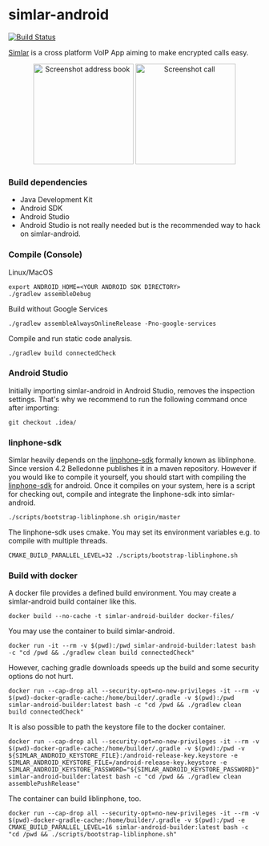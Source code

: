 simlar-android
==============

[![Build Status](https://travis-ci.com/simlar/simlar-android.svg?branch=master)](https://travis-ci.com/simlar/simlar-android)

[Simlar](https://www.simlar.org) is a cross platform VoIP App aiming to make encrypted calls easy.

<!--suppress HtmlUnknownAttribute -->
<div id="screenshots" align="center">
<img src="https://www.simlar.org/press/screenshots/Android/en/contact-list.png" alt="Screenshot address book" text-align="center" width="200" margin="15">
<img src="https://www.simlar.org/press/screenshots/Android/en/talking-to-so.png" alt="Screenshot call" text-align="center" width="200" margin="15">
</div>

### Build dependencies ###
* Java Development Kit
* Android SDK
* Android Studio
 * Android Studio is not really needed but is the recommended way to hack on simlar-android.

### Compile (Console) ###
Linux/MacOS
```
export ANDROID_HOME=<YOUR ANDROID SDK DIRECTORY>
./gradlew assembleDebug
```

Build without Google Services
```
./gradlew assembleAlwaysOnlineRelease -Pno-google-services
```

Compile and run static code analysis.
```
./gradlew build connectedCheck
```

### Android Studio ###
Initially importing simlar-android in Android Studio, removes the inspection settings. That's why we recommend to run the following command once after importing:
```
git checkout .idea/
```

### linphone-sdk ###
Simlar heavily depends on the [linphone-sdk](http://www.linphone.org/) formally known as liblinphone.
Since version 4.2 Belledonne publishes it in a maven repository.
However if you would like to compile it yourself, you should start with compiling the [linphone-sdk](https://gitlab.linphone.org/BC/public/linphone-sdk) for android.
Once it compiles on your system, here is a script for checking out, compile and integrate the linphone-sdk into simlar-android.
```
./scripts/bootstrap-liblinphone.sh origin/master
```
The linphone-sdk uses cmake. You may set its environment variables e.g. to compile with multiple threads.
```
CMAKE_BUILD_PARALLEL_LEVEL=32 ./scripts/bootstrap-liblinphone.sh
```

### Build with docker
A docker file provides a defined build environment.
You may create a simlar-android build container like this.
```
docker build --no-cache -t simlar-android-builder docker-files/
```
You may use the container to build simlar-android.
```
docker run -it --rm -v $(pwd):/pwd simlar-android-builder:latest bash -c "cd /pwd && ./gradlew clean build connectedCheck"
```
However, caching gradle downloads speeds up the build and some security options do not hurt.

```
docker run --cap-drop all --security-opt=no-new-privileges -it --rm -v $(pwd)-docker-gradle-cache:/home/builder/.gradle -v $(pwd):/pwd simlar-android-builder:latest bash -c "cd /pwd && ./gradlew clean build connectedCheck"
```
It is also possible to path the keystore file to the docker container.
```
docker run --cap-drop all --security-opt=no-new-privileges -it --rm -v $(pwd)-docker-gradle-cache:/home/builder/.gradle -v $(pwd):/pwd -v ${SIMLAR_ANDROID_KEYSTORE_FILE}:/android-release-key.keystore -e SIMLAR_ANDROID_KEYSTORE_FILE=/android-release-key.keystore -e SIMLAR_ANDROID_KEYSTORE_PASSWORD="${SIMLAR_ANDROID_KEYSTORE_PASSWORD}" simlar-android-builder:latest bash -c "cd /pwd && ./gradlew clean assemblePushRelease"
```
The container can build liblinphone, too.
```
docker run --cap-drop all --security-opt=no-new-privileges -it --rm -v $(pwd)-docker-gradle-cache:/home/builder/.gradle -v $(pwd):/pwd -e CMAKE_BUILD_PARALLEL_LEVEL=16 simlar-android-builder:latest bash -c "cd /pwd && ./scripts/bootstrap-liblinphone.sh"
```
